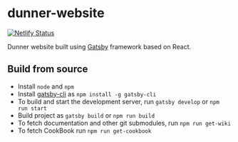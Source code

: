 # dunner-website
[![Netlify Status](https://api.netlify.com/api/v1/badges/511f3bcd-19c2-459d-bb4d-27c86df161f2/deploy-status)](https://app.netlify.com/sites/nifty-bohr-6ae691/deploys)

Dunner website built using [Gatsby](https://www.gatsbyjs.org) framework based on React.

## Build from source

* Install `node` and `npm`
* Install [gatsby-cli](https://www.gatsbyjs.org/docs/gatsby-cli/) as `npm install -g gatsby-cli`
* To build and start the development server, run `gatsby develop` or `npm run start`
* Build project as `gatsby build` or `npm run build`
* To fetch documentation and other git submodules, run `npm run get-wiki`
* To fetch CookBook run `npm run get-cookbook`

